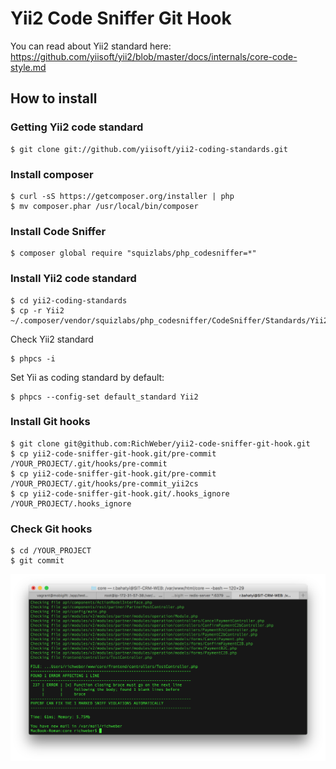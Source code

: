 # Yii2 Code Sniffer Git Hook

You can read about Yii2 standard here: https://github.com/yiisoft/yii2/blob/master/docs/internals/core-code-style.md

## How to install

### Getting Yii2 code standard

```
$ git clone git://github.com/yiisoft/yii2-coding-standards.git
```

### Install composer

```
$ curl -sS https://getcomposer.org/installer | php
$ mv composer.phar /usr/local/bin/composer
```

### Install Code Sniffer

```
$ composer global require "squizlabs/php_codesniffer=*" 
```

### Install Yii2 code standard

```
$ cd yii2-coding-standards
$ cp -r Yii2 ~/.composer/vendor/squizlabs/php_codesniffer/CodeSniffer/Standards/Yii2
```

Check Yii2 standard

```
$ phpcs -i
```

Set Yii as coding standard by default:

```
$ phpcs --config-set default_standard Yii2
```

### Install Git hooks

```
$ git clone git@github.com:RichWeber/yii2-code-sniffer-git-hook.git
$ cp yii2-code-sniffer-git-hook.git/pre-commit /YOUR_PROJECT/.git/hooks/pre-commit
$ cp yii2-code-sniffer-git-hook.git/pre-commit /YOUR_PROJECT/.git/hooks/pre-commit_yii2cs
$ cp yii2-code-sniffer-git-hook.git/.hooks_ignore /YOUR_PROJECT/.hooks_ignore
```

### Check Git hooks

```
$ cd /YOUR_PROJECT
$ git commit
```

![RESULT](console.png)

